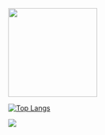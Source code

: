 <img height="180em" src="https://github-readme-stats.vercel.app/api?username=GiorgosL&show_icons=true&show_icons=true&theme=radical&hide_border=true&&count_private=true&include_all_commits=true" />

[![Top Langs](https://github-readme-stats.vercel.app/api/top-langs/?username=GiorgosL&theme=radical)](https://github.com/GiorgosL/github-readme-stats)


![](https://img.shields.io/badge/<WORD_ON_LEFT>-<WORD_ON_RIGHT>informational?style=flat&logo=<LOGO_NAME>&logoColor=white&color=2bbc8a)
